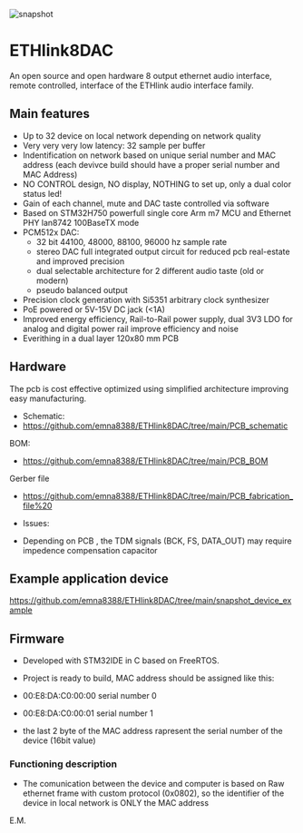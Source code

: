 ![snapshot](https://github.com/emna8388/ETHlink8DAC/blob/main/snapshot_PCB/3D_ETHlink8xDAC_PCB.png)
# ETHlink8DAC

An open source and open hardware 8 output ethernet audio interface, remote controlled, interface of the ETHlink audio interface family.

## Main features

* Up to 32 device on local network depending on network quality
* Very very very low latency: 32 sample per buffer 
* Indentification on network based on unique serial number and MAC address (each devivce build should have a proper serial number and MAC Address) 
* NO CONTROL design, NO display, NOTHING to set up, only a dual color status led! 
* Gain of each channel, mute and DAC taste controlled via software  
* Based on STM32H750 powerfull single core Arm m7 MCU and Ethernet PHY lan8742 100BaseTX mode
* PCM512x DAC:
    * 32 bit 44100, 48000, 88100, 96000 hz sample rate 
    * stereo DAC full integrated output circuit for reduced pcb real-estate and improved precision 
    * dual selectable architecture for 2 different audio taste (old or modern)
    * pseudo balanced output
* Precision clock generation with Si5351 arbitrary clock synthesizer
* PoE powered or 5V-15V DC jack (<1A)
* Improved energy efficiency, Rail-to-Rail power supply, dual 3V3 LDO for analog and digital power rail improve efficiency and noise 
* Everithing in a dual layer 120x80 mm PCB 

## Hardware

The pcb is cost effective optimized using simplified architecture improving easy manufacturing. 

- Schematic: 
- https://github.com/emna8388/ETHlink8DAC/tree/main/PCB_schematic

BOM:
- https://github.com/emna8388/ETHlink8DAC/tree/main/PCB_BOM

Gerber file
- https://github.com/emna8388/ETHlink8DAC/tree/main/PCB_fabrication_file%20

- Issues: 
* Depending on PCB , the TDM signals (BCK, FS, DATA_OUT) may require impedence compensation capacitor 

## Example application device 

https://github.com/emna8388/ETHlink8DAC/tree/main/snapshot_device_example

## Firmware 

- Developed with STM32IDE in C based on FreeRTOS. 

- Project is ready to build, MAC address should be assigned like this:
- 00:E8:DA:C0:00:00 serial number 0
- 00:E8:DA:C0:00:01 serial number 1 

- the last 2 byte of the MAC address rapresent the serial number of the device (16bit value)

### Functioning description
- The comunication between the device and computer is based on Raw ethernet frame with custom protocol (0x0802), so the identifier of the device in local network is ONLY the MAC address






E.M.
